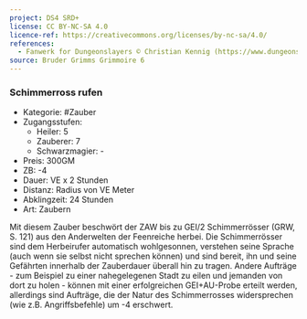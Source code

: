 ```yaml
---
project: DS4 SRD+
license: CC BY-NC-SA 4.0
licence-ref: https://creativecommons.org/licenses/by-nc-sa/4.0/
references: 
  - Fanwerk for Dungeonslayers © Christian Kennig (https://www.dungeonslayers.net/)
source: Bruder Grimms Grimmoire 6
---
```


### Schimmerross rufen

- Kategorie: #Zauber
- Zugangsstufen:
  - Heiler: 5
  - Zauberer: 7
  - Schwarzmagier: -
- Preis: 300GM
- ZB: -4
- Dauer: VE x 2 Stunden
- Distanz: Radius von VE Meter
- Abklingzeit: 24 Stunden
- Art: Zaubern

Mit diesem Zauber beschwört der ZAW bis zu GEI/2 Schimmerrösser (GRW, S. 121) aus den Anderwelten der Feenreiche herbei. Die Schimmerrösser sind dem Herbeirufer automatisch wohlgesonnen, verstehen seine Sprache (auch wenn sie selbst nicht sprechen können) und sind bereit, ihn und seine Gefährten innerhalb der Zauberdauer überall hin zu tragen. Andere Aufträge - zum Beispiel zu einer nahegelegenen Stadt zu eilen und jemanden von dort zu holen - können mit einer erfolgreichen GEI+AU-Probe erteilt werden, allerdings sind Aufträge, die der Natur des Schimmerrosses widersprechen (wie z.B. Angriffsbefehle) um -4 erschwert.

